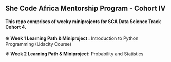 ## She Code Africa Mentorship Program - Cohort IV

#### This repo comprises of weeky miniprojects for SCA Data Science Track Cohort 4.

❋ **Week 1 Learning Path & Miniproject :** Introduction to Python Programming (Udacity Course)

❋ **Week 2 Learning Path & Miniproject:** Probability and Statistics
